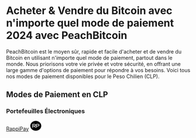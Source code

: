 <body class="payment-methods-page">

# Acheter & Vendre du Bitcoin avec n'importe quel mode de paiement 2024 avec PeachBitcoin

PeachBitcoin est le moyen sûr, rapide et facile d'acheter et de vendre du Bitcoin en utilisant n'importe quel mode de paiement, partout dans le monde. Nous priorisons votre vie privée et votre sécurité, en offrant une large gamme d'options de paiement pour répondre à vos besoins. Voici tous nos modes de paiement disponibles pour le Peso Chilien (CLP).

## Modes de Paiement en CLP

### Portefeuilles Électroniques

<div class="payment-grid">
    <div class="payment-grid-item">
        <a href="/buy-bitcoin-with-rappipay">RappiPay</a> 
        <img src="/img/faq/logoimg/rappipay.png" width="30px" height="27px" alt="Acheter du bitcoin avec RappiPay, Vendre du bitcoin avec RappiPay">
    </div>
</div>

</body>
